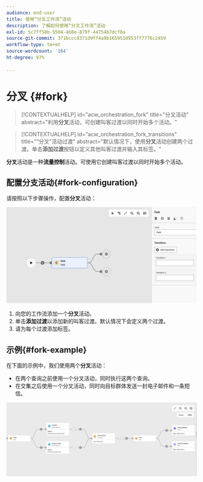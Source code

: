 ```yaml
---
audience: end-user
title: 使用“分叉工作流”活动
description: 了解如何使用“分叉工作流”活动
exl-id: 5c7ff58b-5504-4b8e-879f-44754b7dcf8a
source-git-commit: 371bccc8371d9ff4a9b1659510953ff7776c2459
workflow-type: tm+mt
source-wordcount: '164'
ht-degree: 97%

---
```


# 分叉 {#fork}

>[!CONTEXTUALHELP]
>id="acw_orchestration_fork"
>title="分叉活动"
>abstract="利用&#x200B;**分叉**&#x200B;活动，可创建叫客过渡以同时开始多个活动。"


>[!CONTEXTUALHELP]
>id="acw_orchestration_fork_transitions"
>title="“分叉”活动过渡"
>abstract="默认情况下，使用&#x200B;**分叉**&#x200B;活动创建两个过渡。单击&#x200B;**添加过渡**&#x200B;按钮以定义其他叫客过渡并输入其标签。"

**分叉**&#x200B;活动是一种&#x200B;**流量控制**&#x200B;活动。可使用它创建叫客过渡以同时开始多个活动。

## 配置分支活动{#fork-configuration}

请按照以下步骤操作，配置&#x200B;**分叉**&#x200B;活动：

![](../assets/workflow-fork.png)

1. 向您的工作流添加一个&#x200B;**分叉**&#x200B;活动。
1. 单击&#x200B;**添加过渡**&#x200B;以添加新的叫客过渡。默认情况下会定义两个过渡。
1. 请为每个过渡添加标签。

## 示例{#fork-example}

在下面的示例中，我们使用两个&#x200B;**分叉**&#x200B;活动：

* 在两个查询之前使用一个分叉活动，同时执行这两个查询。
* 在交集之后使用一个分叉活动，同时向目标群体发送一封电子邮件和一条短信。

![](../assets/workflow-fork-example.png)

